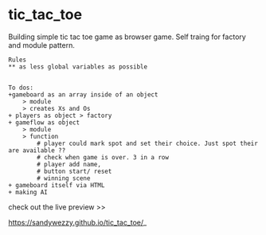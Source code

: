 # tic_tac_toe

Building simple tic tac toe game as browser game. Self traing for factory and module pattern.




    Rules
    ** as less global variables as possible


    To dos:
    +gameboard as an array inside of an object 
        > module
        > creates Xs and Os 
    + players as object > factory
    + gameflow as object 
        > module
        > function 
            # player could mark spot and set their choice. Just spot their are available ??
            # check when game is over. 3 in a row 
            # player add name,
            # button start/ reset
            # winning scene
    + gameboard itself via HTML
    + making AI


check out the live preview  >> 

https://sandywezzy.github.io/tic_tac_toe/_
